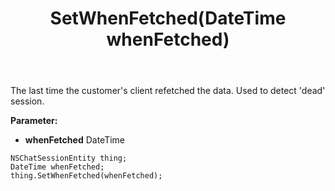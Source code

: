 ﻿---
uid: crmscript_ref_NSChatSessionEntity_SetWhenFetched
title: SetWhenFetched(DateTime whenFetched)
intellisense: NSChatSessionEntity.SetWhenFetched
keywords: NSChatSessionEntity, GetWhenFetched
so.topic: reference
---

The last time the customer&apos;s client refetched the data. Used to detect &apos;dead&apos; session.

**Parameter:** 
 - **whenFetched** DateTime

```crmscript
NSChatSessionEntity thing;
DateTime whenFetched;
thing.SetWhenFetched(whenFetched);
```


